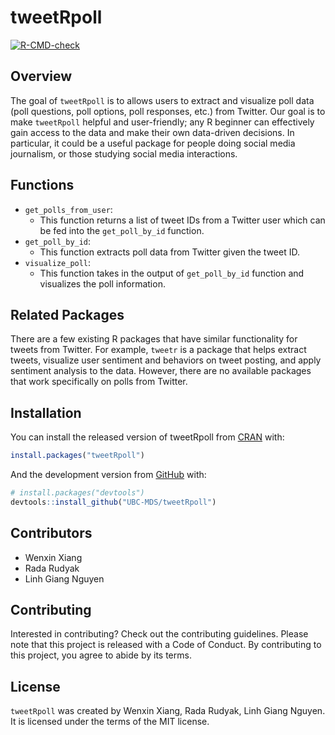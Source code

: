 
<!-- README.md is generated from README.Rmd. Please edit that file -->

# tweetRpoll

<!-- badges: start -->

[![R-CMD-check](https://github.com/UBC-MDS/tweetRpoll/workflows/R-CMD-check/badge.svg)](https://github.com/UBC-MDS/tweetRpoll/actions)
<!-- badges: end -->

## Overview

The goal of `tweetRpoll` is to allows users to extract and visualize
poll data (poll questions, poll options, poll responses, etc.) from
Twitter. Our goal is to make `tweetRpoll` helpful and user-friendly; any
R beginner can effectively gain access to the data and make their own
data-driven decisions. In particular, it could be a useful package for
people doing social media journalism, or those studying social media
interactions.

## Functions

-   `get_polls_from_user`:
    -   This function returns a list of tweet IDs from a Twitter user
        which can be fed into the `get_poll_by_id` function.
-   `get_poll_by_id`:
    -   This function extracts poll data from Twitter given the tweet
        ID.
-   `visualize_poll`:
    -   This function takes in the output of `get_poll_by_id` function
        and visualizes the poll information.

## Related Packages

There are a few existing R packages that have similar functionality for
tweets from Twitter. For example, `tweetr` is a package that helps
extract tweets, visualize user sentiment and behaviors on tweet posting,
and apply sentiment analysis to the data. However, there are no
available packages that work specifically on polls from Twitter.

## Installation

You can install the released version of tweetRpoll from
[CRAN](https://CRAN.R-project.org) with:

``` r
install.packages("tweetRpoll")
```

And the development version from [GitHub](https://github.com/) with:

``` r
# install.packages("devtools")
devtools::install_github("UBC-MDS/tweetRpoll")
```

## Contributors

-   Wenxin Xiang
-   Rada Rudyak
-   Linh Giang Nguyen

## Contributing

Interested in contributing? Check out the contributing guidelines.
Please note that this project is released with a Code of Conduct. By
contributing to this project, you agree to abide by its terms.

## License

`tweetRpoll` was created by Wenxin Xiang, Rada Rudyak, Linh Giang
Nguyen. It is licensed under the terms of the MIT license.
